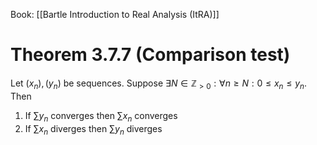Book: [[Bartle Introduction to Real Analysis (ItRA)]]
# Theorem 3.7.7 (Comparison test)
Let $(x_{n}),(y_{n})$ be sequences.
Suppose $\exists N\in \mathbb{Z}_{>0}:\forall n\geq N:0\leq x_{n}\leq y_{n}$.
Then
1. If $\sum y_{n}$ converges then $\sum x_{n}$ converges
2. If $\sum x_{n}$ diverges then $\sum y_{n}$ diverges